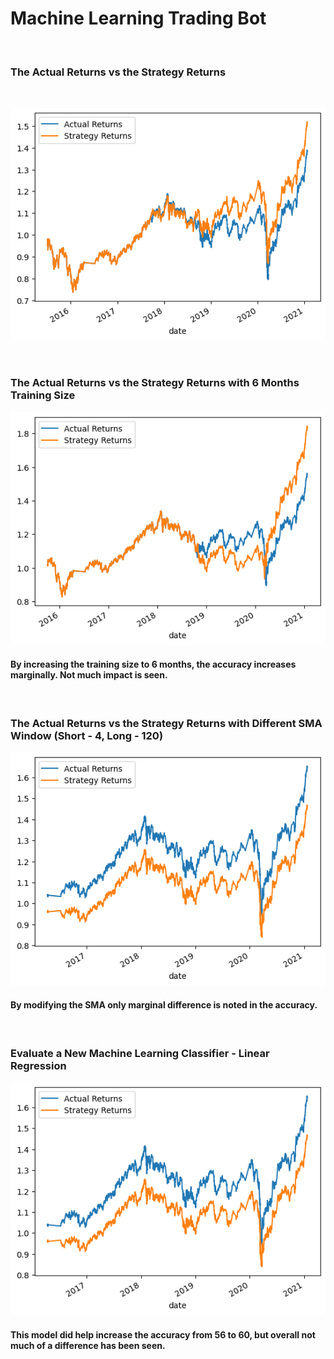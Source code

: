 # Machine Learning Trading Bot

<br>

### The Actual Returns vs the Strategy Returns

<br>

![A screenshot of the result.](https://github.com/S-Avneet/Unit-14-Homework/blob/main/Instructions/Image%20Folder/Image%201.png?raw=true)

<br>

### The Actual Returns vs the Strategy Returns with 6 Months Training Size

![A screenshot of the result.](https://github.com/S-Avneet/Unit-14-Homework/blob/main/Instructions/Image%20Folder/Image%203.png?raw=true)

#### By increasing the training size to 6 months, the accuracy increases marginally. Not much impact is seen.

<br>

### The Actual Returns vs the Strategy Returns with Different SMA Window (Short - 4, Long - 120)

![A screenshot of the result.](https://github.com/S-Avneet/Unit-14-Homework/blob/main/Instructions/Image%20Folder/Image%204.png?raw=true)

#### By modifying the SMA only marginal difference is noted in the accuracy.

<br>

### Evaluate a New Machine Learning Classifier - Linear Regression

![A screenshot of the result.](https://github.com/S-Avneet/Unit-14-Homework/blob/main/Instructions/Image%20Folder/Image%205.png?raw=true)

#### This model did help increase the accuracy from 56 to 60, but overall not much of a difference has been seen. 
<br>
